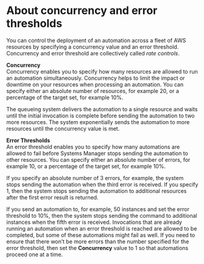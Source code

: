 # About concurrency and error thresholds<a name="automation-working-rate-controls"></a>

You can control the deployment of an automation across a fleet of AWS resources by specifying a concurrency value and an error threshold\. Concurrency and error threshold are collectively called *rate controls*\.

**Concurrency**  
Concurrency enables you to specify how many resources are allowed to run an automation simultaneously\. Concurrency helps to limit the impact or downtime on your resources when processing an automation\. You can specify either an absolute number of resources, for example 20, or a percentage of the target set, for example 10%\.

The queueing system delivers the automation to a single resource and waits until the initial invocation is complete before sending the automation to two more resources\. The system exponentially sends the automation to more resources until the concurrency value is met\.

**Error Thresholds**  
An error threshold enables you to specify how many automations are allowed to fail before Systems Manager stops sending the automation to other resources\. You can specify either an absolute number of errors, for example 10, or a percentage of the target set, for example 10%\.

If you specify an absolute number of 3 errors, for example, the system stops sending the automation when the third error is received\. If you specify 1, then the system stops sending the automation to additional resources after the first error result is returned\.

If you send an automation to, for example, 50 instances and set the error threshold to 10%, then the system stops sending the command to additional instances when the fifth error is received\. Invocations that are already running an automation when an error threshold is reached are allowed to be completed, but some of these automations might fail as well\. If you need to ensure that there won’t be more errors than the number specified for the error threshold, then set the **Concurrency** value to 1 so that automations proceed one at a time\. 